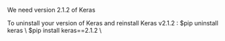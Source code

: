 
We need version 2.1.2 of Keras

To uninstall your version of Keras and reinstall Keras v2.1.2 : 
$pip uninstall keras \\
$pip install keras==2.1.2 \\
